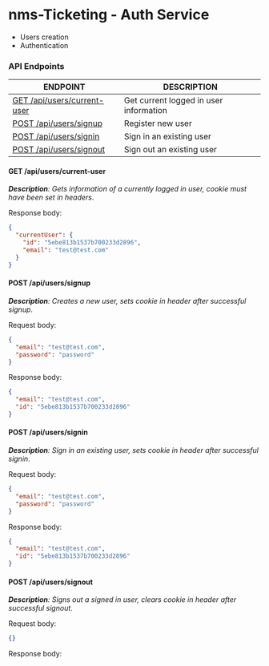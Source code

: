 # nms-Ticketing - Auth Service

- Users creation
- Authentication

### API Endpoints

| ENDPOINT                                           | DESCRIPTION                            |
| -------------------------------------------------- | -------------------------------------- |
| [GET /api/users/current-user](#get-apicurrentuser) | Get current logged in user information |
| [POST /api/users/signup](#post-apiuserssignup)     | Register new user                      |
| [POST /api/users/signin](#post-apiuserssignin)     | Sign in an existing user               |
| [POST /api/users/signout](#post-apiuserssignout)   | Sign out an existing user              |

#### GET /api/users/current-user

_**Description**: Gets information of a currently logged in user, cookie must have been set in headers_.

Response body:

```json
{
  "currentUser": {
    "id": "5ebe813b1537b700233d2896",
    "email": "test@test.com"
  }
}
```

#### POST /api/users/signup

_**Description**: Creates a new user, sets cookie in header after successful signup_.

Request body:

```json
{
  "email": "test@test.com",
  "password": "password"
}
```

Response body:

```json
{
  "email": "test@test.com",
  "id": "5ebe813b1537b700233d2896"
}
```

#### POST /api/users/signin

_**Description**: Sign in an existing user, sets cookie in header after successful signin_.

Request body:

```json
{
  "email": "test@test.com",
  "password": "password"
}
```

Response body:

```json
{
  "email": "test@test.com",
  "id": "5ebe813b1537b700233d2896"
}
```

#### POST /api/users/signout

_**Description**: Signs out a signed in user, clears cookie in header after successful signout_.

Request body:

```json
{}
```

Response body:

```json

```
